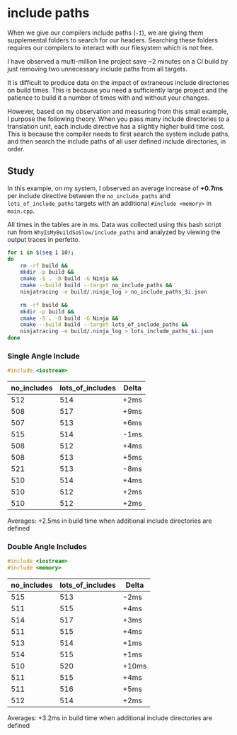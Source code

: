 # include paths
When we give our compilers include paths (`-I`), we are giving them supplemental folders to search for our headers. 
Searching these folders requires our compilers to interact with our filesystem which is not free. 

I have observed a multi-million line project save ~2 minutes on a CI build by just removing two unnecessary include 
paths from all targets.

It is difficult to produce data on the impact of extraneous include directories on build times. This is because you need
a sufficiently large project and the patience to build it a number of times with and without your changes.

However, based on my observation and measuring from this small example, I purpose the following theory.
When you pass many include directories to a translation unit, each include directive has a slightly higher build 
time cost. This is because the compiler needs to first search the system include paths, and then search the include 
paths of all user defined include directories, in order.

## Study

In this example, on my system, I observed an average increase of **+0.7ms** per include directive between the 
`no_include_paths` and `lots_of_include_paths` targets with an additional `#include <memory>` in `main.cpp`.

All times in the tables are in ms. Data was collected using this bash script run from `WhyIsMyBuildSoSlow/include_paths`
and analyzed by viewing the output traces in perfetto.

```bash
for i in $(seq 1 10);
do
    rm -rf build && 
	mkdir -p build && 
	cmake -S . -B build -G Ninja && 
	cmake --build build --target no_include_paths && 
	ninjatracing -e build/.ninja_log > no_include_paths_$i.json
	
	rm -rf build && 
	mkdir -p build && 
	cmake -S . -B build -G Ninja && 
	cmake --build build --target lots_of_include_paths && 
	ninjatracing -e build/.ninja_log > lots_include_paths_$i.json
done
```

### Single Angle Include
```c++
#include <iostream>
```

| no_includes | lots_of_includes | Delta |
| ----------- | ---------------- | ----- |
| 512         | 514              | +2ms  |
| 508         | 517              | +9ms  |
| 507         | 513              | +6ms  |
| 515         | 514              | -1ms  |
| 508         | 512              | +4ms  |
| 508         | 513              | +5ms  |
| 521         | 513              | -8ms  |
| 510         | 514              | +4ms  |
| 510         | 512              | +2ms  |
| 510         | 512              | +2ms  |
Averages: +2.5ms in build time when additional include directories are defined

### Double Angle Includes
```c++
#include <iostream>
#include <memory>
```

| no_includes | lots_of_includes | Delta |
| ----------- | ---------------- | ----- |
| 515         | 513              | -2ms  |
| 511         | 515              | +4ms  |
| 514         | 517              | +3ms  |
| 511         | 515              | +4ms  |
| 513         | 514              | +1ms  |
| 514         | 515              | +1ms  |
| 510         | 520              | +10ms |
| 511         | 515              | +4ms  |
| 511         | 516              | +5ms  |
| 512         | 514              | +2ms  |
Averages: +3.2ms in build time when additional include directories are defined
